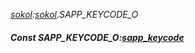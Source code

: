 _[sokol](../../modules/sokol/sokol-module.md):[sokol](../../modules/sokol/sokol-module.md).SAPP\_KEYCODE\_O_
##### Const SAPP\_KEYCODE\_O:[sapp_keycode](../../modules/sokol/sokol-sapp_keycode.md)
